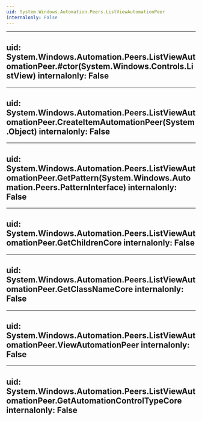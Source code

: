 ```yaml
---
uid: System.Windows.Automation.Peers.ListViewAutomationPeer
internalonly: False
---
```


---
uid: System.Windows.Automation.Peers.ListViewAutomationPeer.#ctor(System.Windows.Controls.ListView)
internalonly: False
---

---
uid: System.Windows.Automation.Peers.ListViewAutomationPeer.CreateItemAutomationPeer(System.Object)
internalonly: False
---

---
uid: System.Windows.Automation.Peers.ListViewAutomationPeer.GetPattern(System.Windows.Automation.Peers.PatternInterface)
internalonly: False
---

---
uid: System.Windows.Automation.Peers.ListViewAutomationPeer.GetChildrenCore
internalonly: False
---

---
uid: System.Windows.Automation.Peers.ListViewAutomationPeer.GetClassNameCore
internalonly: False
---

---
uid: System.Windows.Automation.Peers.ListViewAutomationPeer.ViewAutomationPeer
internalonly: False
---

---
uid: System.Windows.Automation.Peers.ListViewAutomationPeer.GetAutomationControlTypeCore
internalonly: False
---
